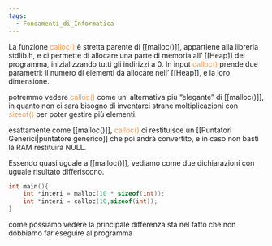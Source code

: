 ```yaml
---
tags:
  - Fondamenti_di_Informatica
---
```


La funzione <font color="#f79646">calloc()</font> è stretta parente di [[malloc()]], appartiene alla libreria stdlib.h, e ci permette di allocare una parte di memoria all’ [[Heap]] del programma, inizializzando tutti gli indirizzi a 0.
In input <font color="#f79646">calloc()</font> prende due parametri: il numero di elementi da allocare nell’ [[Heap]], e la loro dimensione.

potremmo vedere <font color="#f79646">calloc()</font> come un’ alternativa più “elegante” di [[malloc()]], in quanto non ci sarà bisogno di inventarci strane moltiplicazioni con <font color="#f79646">sizeof()</font> per poter gestire più elementi.

esattamente come [[malloc()]], <font color="#f79646">calloc()</font> ci restituisce un [[Puntatori Generici|puntatore generico]] che poi andrà convertito, e in caso non basti la RAM restituirà NULL.

Essendo quasi uguale a [[malloc()]], vediamo come due dichiarazioni con uguale risultato differiscono.

```C
int main(){
	int *interi = malloc(10 * sizeof(int));
	int *interi = calloc(10,sizeof(int));
}
```

come possiamo vedere la principale differenza sta nel fatto che non dobbiamo far eseguire al programma 